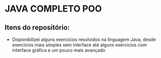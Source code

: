 # JAVA COMPLETO POO
 
## Itens do repositório:
 * Disponibilizei alguns exercicios resolvidos na linguagem Java, desde exercicios mais simples sem interface até alguns exercicios com interface gráfica e um pouco mais avançado
 
 

